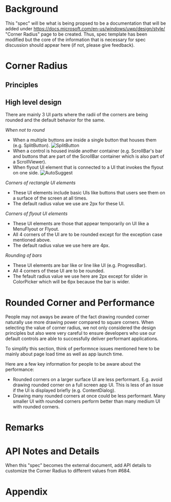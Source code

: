 # Background
This "spec" will be what is being propsed to be a documentation that will be added under https://docs.microsoft.com/en-us/windows/uwp/design/style/ "Corner Radius" page to be created. Thus, spec template has been modified but the core of the information that is necessary for spec discussion should appear here (if not, please give feedback).

# Corner Radius
<Add thinking behind why we are rounding corners related to Fluent design.>
  
## Principles

## High level design
There are mainly 3 UI parts where the radii of the corners are being rounded and the default behavior for the same.

*When not to round*
- When a multiple buttons are inside a single button that houses them (e.g. SplitButton).
![SplitButton](https://github.com/microsoft/microsoft-ui-xaml-specs/blob/user/chigy/roundedcorner/active/RoundedCorner/ImageFiles/SplitButton.png)
- When a control is housed inside another container (e.g. ScrollBar's bar and buttons that are part of the ScrollBar container which is also part of a ScrollViewer).
- When flyout UI element that is connected to a UI that invokes the flyout on one side.
![AutoSuggest](https://github.com/microsoft/microsoft-ui-xaml-specs/blob/user/chigy/roundedcorner/active/RoundedCorner/ImageFiles/AutoSuggest.png)

*Corners of rectangle UI elements*
- These UI elements include basic UIs like buttons that users see them on a surface of the screen at all times.
- The default radius value we use are 2px for these UI.

*Corners of flyout UI elements*
- These UI elements are those that appear temporarily on UI like a MenuFlyout or Flyout.
- All 4 corners of the UI are to be rounded except for the exception case mentioned above.
- The default radius value we use here are 4px.

*Rounding of bars*
- These UI elements are bar like or line like UI (e.g. ProgressBar).
- All 4 corners of these UI are to be rounded.
- The fefault radius value we use here are 2px except for slider in ColorPicker which will be 6px because the bar is wider.

# Rounded Corner and Performance
People may not aways be aware of the fact drawing rounded corner naturally use more drawing power compared to square corners. When selecting the value of corner radius, we not only considered the design principles but also were very careful to ensure developers who use our default controls are able to successfully deliver performant applications. 

To simplify this section, think of performnce issues mentioned here to be mainly about page load time as well as app launch time.

Here are a few key information for people to be aware about the performance:
- Rounded corners on a larger surface UI are less performant. E.g. avoid drawing rounded corner on a full screen app UI. This is less of an issue if the UI is displayed briefly (e.g. ContentDialog).
- Drawing many rounded corners at once could be less performant. Many smaller UI with rounded corners perform better than many medium UI with rounded corners.


# Remarks

# API Notes and Details
When this "spec" becomes the external document, add API details to customize the Corner Radius to different values from #684.

# Appendix
